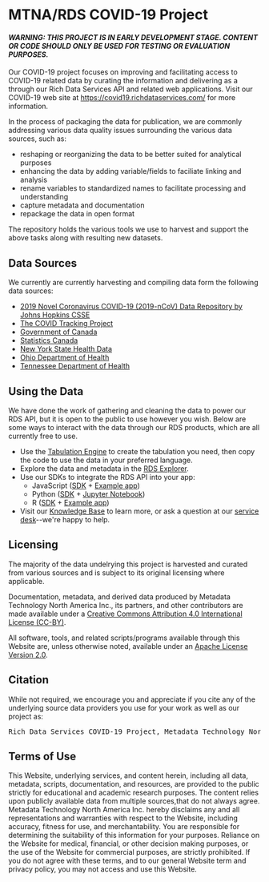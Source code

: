 # MTNA/RDS COVID-19 Project

#### _WARNING: THIS PROJECT IS IN EARLY DEVELOPMENT STAGE. CONTENT OR CODE SHOULD ONLY BE USED FOR TESTING OR EVALUATION PURPOSES._

Our COVID-19 project focuses on improving and facilitating access to COVID-19 related data by curating the information and delivering as a through our Rich Data Services API and related web applications. Visit our COVID-19 web site at https://covid19.richdataservices.com/ for more information.

In the process of packaging the data for publication, we are commonly addressing various data quality issues surrounding the various data sources, such as:

- reshaping or reorganizing the data to be better suited for analytical purposes
- enhancing the data by adding variable/fields to faciliate linking and analysis
- rename variables to standardized names to facilitate processing and understanding
- capture metadata and documentation
- repackage the data in open format

The repository holds the various tools we use to harvest and support the above tasks along with resulting new datasets.

## Data Sources

We currently are currently harvesting and compiling data form the following data sources:

- [2019 Novel Coronavirus COVID-19 (2019-nCoV) Data Repository by Johns Hopkins CSSE](data/us/jhu-ccse/README.md)
- [The COVID Tracking Project](https://covidtracking.com/about-project)
- [Government of Canada](https://www.canada.ca/en/public-health/services/diseases/2019-novel-coronavirus-infection.html)
- [Statistics Canada](https://www.statcan.gc.ca/eng/start)
- [New York State Health Data](https://health.data.ny.gov/)
- [Ohio Department of Health](https://coronavirus.ohio.gov/wps/portal/gov/covid-19/dashboards)
- [Tennessee Department of Health](https://www.tn.gov/health/cedep/ncov/data/downloadable-datasets.html)


## Using the Data

We have done the work of gathering and cleaning the data to power our RDS API, but it is open to the public to use however you wish. Below are some ways to interact with the data through our RDS products, which are all currently free to use.

- Use the [Tabulation Engine](https://covid19.richdataservices.com/rds-tabengine/data-product-selection) to create the tabulation you need, then copy the code to use the data in your preferred language. 
- Explore the data and metadata in the [RDS Explorer](https://covid19.richdataservices.com/rds-explorer/data-product-selection).
- Use our SDKs to integrate the RDS API into your app: 
  - JavaScript ([SDK](https://github.com/mtna/rds-js) + [Example app](https://mtna.github.io/rds-js-examples/covid.html))
  - Python ([SDK](https://github.com/mtna/rds-python) + [Jupyter Notebook](https://github.com/mtna/rds-python-examples))
  - R ([SDK](https://github.com/mtna/rds-r) + [Example app](https://covid19.richdataservices.com/rds-rshiny/covid-19/))
- Visit our [Knowledge Base](https://mtnaus.atlassian.net/wiki/spaces/RDSHD/overview) to learn more, or ask a question at our [service desk](https://mtnaus.atlassian.net/servicedesk/customer/portal/9)--we're happy to help.

## Licensing

The majority of the data undelrying this project is harvested and curated from various sources and is subject to its original licensing where applicable.

Documentation, metadata, and derived data produced by Metadata Technology North America Inc., its partners, and other contributors are made available under a [Creative Commons Attribution 4.0 International License (CC-BY)](https://creativecommons.org/licenses/by/4.0/).

All software, tools, and related scripts/programs available through this Website are, unless otherwise noted, available under an [Apache License Version 2.0](https://www.apache.org/licenses/LICENSE-2.0).

## Citation

While not required, we encourage you and appreciate if you cite any of the underlying source data providers you use for your work as well as our project as:
<pre>Rich Data Services COVID-19 Project, Metadata Technology North America Inc., 2020</pre>

## Terms of Use

This Website, underlying services, and content herein, including all data, metadata, scripts, documentation, and resources, are provided to the public strictly for educational and academic research purposes. The content relies upon publicly available data from multiple sources,that do not always agree. Metadata Technology North America Inc. hereby disclaims any and all representations and warranties with respect to the Website, including accuracy, fitness for use, and merchantability. You are responsible for determining the suitability of this information for your purposes. Reliance on the Website for medical, financial, or other decision making purposes, or the use of the Website for commercial purposes, are strictly prohibited. If you do not agree with these terms, and to our general Website term and privacy policy, you may not access and use this Website.
